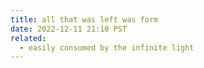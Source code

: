 ```yaml
---
title: all that was left was form
date: 2022-12-11 21:10 PST
related:
  - easily consumed by the infinite light
---
```

